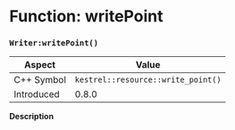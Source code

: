 
# Function: writePoint
### `Writer:writePoint()`

| Aspect | Value |
| --- | --- |
| C++ Symbol | `kestrel::resource::write_point()` |
| Introduced | 0.8.0 |

**Description**


